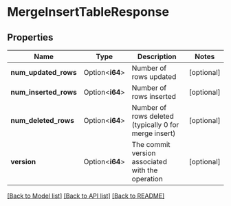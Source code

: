 # MergeInsertTableResponse

## Properties

Name | Type | Description | Notes
------------ | ------------- | ------------- | -------------
**num_updated_rows** | Option<**i64**> | Number of rows updated | [optional]
**num_inserted_rows** | Option<**i64**> | Number of rows inserted | [optional]
**num_deleted_rows** | Option<**i64**> | Number of rows deleted (typically 0 for merge insert) | [optional]
**version** | Option<**i64**> | The commit version associated with the operation | [optional]

[[Back to Model list]](../README.md#documentation-for-models) [[Back to API list]](../README.md#documentation-for-api-endpoints) [[Back to README]](../README.md)


